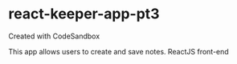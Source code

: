 # react-keeper-app-pt3
Created with CodeSandbox

This app allows users to create and save notes. ReactJS front-end
